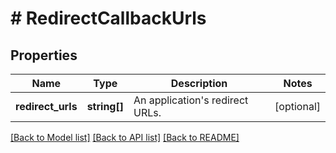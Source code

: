 # # RedirectCallbackUrls

## Properties

Name | Type | Description | Notes
------------ | ------------- | ------------- | -------------
**redirect_urls** | **string[]** | An application&#39;s redirect URLs. | [optional]

[[Back to Model list]](../../README.md#models) [[Back to API list]](../../README.md#endpoints) [[Back to README]](../../README.md)
